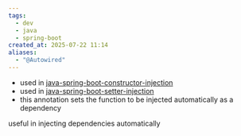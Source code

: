 ```yaml
---
tags:
  - dev
  - java
  - spring-boot
created_at: 2025-07-22 11:14
aliases:
  - "@Autowired"
---
```

- used in [java-spring-boot-constructor-injection](java-spring-boot-constructor-injection.md)
- used in [java-spring-boot-setter-injection](java-spring-boot-setter-injection.md)
- this annotation sets the function to be injected automatically as a dependency

useful in injecting dependencies automatically